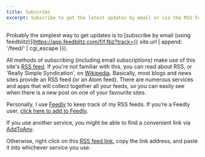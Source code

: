 ```yaml
---
title: Subscribe
excerpt: Subscribe to get the latest updates by email or via the RSS feed.
---
```

Probably the simplest way to get updates is to [subscribe by email (using feedblitz)](https://app.feedblitz.com/f/f.fbz?track={{ site.url | append: '/feed/' | cgi_escape }}).

All methods of subscribing (including email subscriptions) make use of this site's [RSS feed](/feed/). If you're not familiar with this, you can read about RSS, or 'Really Simple Syndication', on [Wikipedia](https://en.wikipedia.org/wiki/RSS). Basically, most blogs and news sites provide an RSS feed (or an Atom feed). There are numerous services and apps that will collect together all your feeds, so you can easily see when there is a new post on one of your favourite sites.

Personally, I use [Feedly](https://feedly.com/) to keep track of my RSS feeds. If you're a Feedly user, <a href="https://feedly.com/i/subscription/feed/{{ site.url | append: '/feed/' | cgi_escape }}" target="_blank">click here to add to Feedly</a>.

If you use another service, you might be able to find a convenient link via <a class="a2a_dd" href="http://www.addtoany.com/subscribe?linkurl={{ site.url | append: '/feed/' | cgi_escape }}&amp;linkname=">AddToAny</a>.

Otherwise, right click on this [RSS feed link](/feed/), copy the link address, and paste it into whichever service you use.

<!-- AddToAny BEGIN -->
<script type="text/javascript">
  var a2a_config = a2a_config || {};
  a2a_config.linkurl = "{{ site.url }}/feed/";
</script>
<script type="text/javascript" src="//static.addtoany.com/menu/feed.js"></script>
<!-- AddToAny END -->
